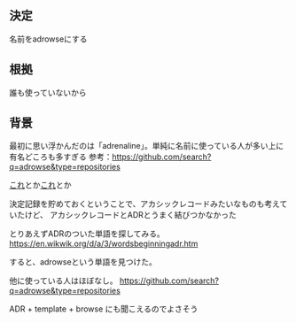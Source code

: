 ## 決定

名前をadrowseにする

## 根拠

誰も使っていないから

## 背景

最初に思い浮かんだのは「adrenaline」。単純に名前に使っている人が多い上に有名どころも多すぎる
参考：https://github.com/search?q=adrowse&type=repositories

[これ](https://github.com/shobrook/adrenaline)とか[これ](https://github.com/TheOfficialFloW/Adrenaline)とか

決定記録を貯めておくということで、アカシックレコードみたいなものも考えていたけど、
アカシックレコードとADRとうまく結びつかなかった

とりあえずADRのついた単語を探してみる。
https://en.wikwik.org/d/a/3/wordsbeginningadr.htm

すると、adrowseという単語を見つけた。

他に使っている人はほぼなし。
https://github.com/search?q=adrowse&type=repositories


ADR + template + browse にも聞こえるのでよさそう
